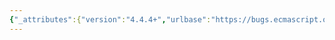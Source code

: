 ```yaml
---
{"_attributes":{"version":"4.4.4+","urlbase":"https://bugs.ecmascript.org/","maintainer":"dherman@mozilla.com"},"bug":{"bug_id":907,"creation_ts":"2012-11-01 18:36:00 -0700","short_desc":"15.2.3.14: \"the Type(O)\"","delta_ts":"2012-11-23 09:45:17 -0800","product":"Draft for 6th Edition","component":"editorial issue","version":"Rev 11: October 26, 2012 Draft","rep_platform":"All","op_sys":"All","bug_status":"RESOLVED","resolution":"FIXED","priority":"Normal","bug_severity":"trivial","everconfirmed":true,"reporter":{"uid":"jmdyck","name":"Michael Dyck"},"assigned_to":{"uid":"allen","name":"Allen Wirfs-Brock"},"long_desc":[{"commentid":2388,"comment_count":0,"who":{"uid":"jmdyck","name":"Michael Dyck"},"bug_when":"2012-11-01 18:36:52 -0700","thetext":"In 15.2.3.14 \"Object.keys ( O )\",\nstep 1 says:\n    If the Type(O) is not Object, throw a TypeError exception.\n\nDelete \"the\"."},{"commentid":2389,"comment_count":1,"who":{"uid":"allen","name":"Allen Wirfs-Brock"},"bug_when":"2012-11-01 18:37:43 -0700","thetext":"corrected in rev 12 editor's draft"},{"commentid":2562,"comment_count":2,"who":{"uid":"allen","name":"Allen Wirfs-Brock"},"bug_when":"2012-11-23 09:45:17 -0800","thetext":"corrected in rev 12, Nov. 22, 2012 draft"}]}}
---
```


